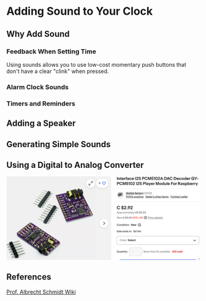 # Adding Sound to Your Clock

## Why Add Sound

### Feedback When Setting Time

Using sounds allows you to use low-cost momentary push buttons that
don't have a clear "clink" when pressed.

### Alarm Clock Sounds

### Timers and Reminders

## Adding a Speaker

## Generating Simple Sounds

## Using a Digital to Analog Converter
![](../../img/dac-pcm5102.png)

## References

[Prof. Albrecht Schmidt Wiki](https://www.sketching-with-hardware.org/wiki/Piezo_Speaker)